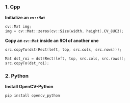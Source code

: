 ### 1. Cpp

**Initialize an `cv::Mat`**

```c++
cv::Mat img;
img = cv::Mat::zeros(cv::Size(width, height),CV_8UC3);
```



**Copy an `cv::Mat` inside an ROI of another one**

```c++
src.copyTo(dst(Rect(left, top, src.cols, src.rows)));
```



```c++
Mat dst_roi = dst(Rect(left, top, src.cols, src.rows));
src.copyTo(dst_roi);
```



### 2. Python

**Install OpenCV-Python**

```bash
pip install opencv_python
```

